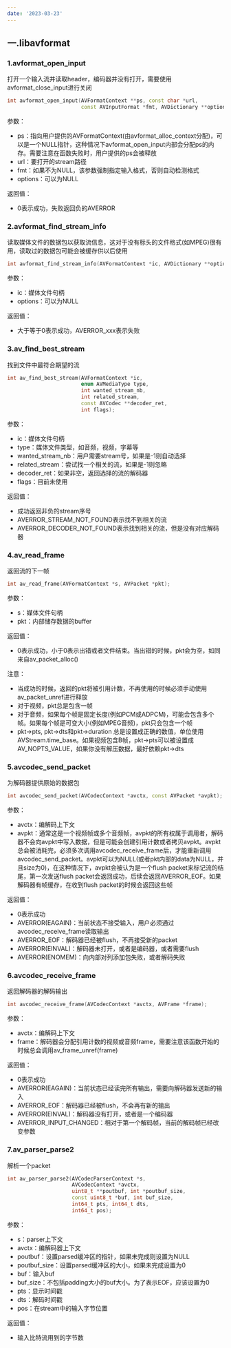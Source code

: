 ```yaml
---
date: '2023-03-23'
---
```


## 一.libavformat
### 1.avformat_open_input
打开一个输入流并读取header，编码器并没有打开，需要使用avformat_close_input进行关闭
```c++
int avformat_open_input(AVFormatContext **ps, const char *url,
                        const AVInputFormat *fmt, AVDictionary **options);
```
参数：
- ps：指向用户提供的AVFormatContext(由avformat_alloc_context分配)，可以是一个NULL指针，这种情况下avformat_open_input内部会分配ps的内存。需要注意在函数失败时，用户提供的ps会被释放
- url：要打开的stream路径
- fmt：如果不为NULL，该参数强制指定输入格式，否则自动检测格式
- options：可以为NULL

返回值：
- 0表示成功，失败返回负的AVERROR
### 2.avformat_find_stream_info
读取媒体文件的数据包以获取流信息，这对于没有标头的文件格式(如MPEG)很有用，读取过的数据包可能会被缓存供以后使用
```c++
int avformat_find_stream_info(AVFormatContext *ic, AVDictionary **options);
```
参数：
- ic：媒体文件句柄
- options：可以为NULL

返回值：
- 大于等于0表示成功，AVERROR_xxx表示失败
### 3.av_find_best_stream
找到文件中最符合期望的流
```c++
int av_find_best_stream(AVFormatContext *ic,
                        enum AVMediaType type,
                        int wanted_stream_nb,
                        int related_stream,
                        const AVCodec **decoder_ret,
                        int flags);
```
参数：
- ic：媒体文件句柄
- type：媒体文件类型，如音频，视频，字幕等
- wanted_stream_nb：用户需要stream号，如果是-1则自动选择
- related_stream：尝试找一个相关的流，如果是-1则忽略
- decoder_ret：如果非空，返回选择的流的解码器
- flags：目前未使用

返回值：
- 成功返回非负的stream序号
- AVERROR_STREAM_NOT_FOUND表示找不到相关的流
- AVERROR_DECODER_NOT_FOUND表示找到相关的流，但是没有对应解码器
### 4.av_read_frame
返回流的下一帧
```c++
int av_read_frame(AVFormatContext *s, AVPacket *pkt);
```
参数：
- s：媒体文件句柄
- pkt：内部储存数据的buffer

返回值：
- 0表示成功，小于0表示出错或者文件结束。当出错的时候，pkt会为空，如同来自av_packet_alloc()

注意：
- 当成功的时候，返回的pkt将被引用计数，不再使用的时候必须手动使用av_packet_unref进行释放
- 对于视频，pkt总是包含一帧
- 对于音频，如果每个帧是固定长度(例如PCM或ADPCM)，可能会包含多个帧。如果每个帧是可变大小(例如MPEG音频)，pkt只会包含一个帧
- pkt->pts, pkt->dts和pkt->duration 总是设置成正确的数值，单位使用AVStream.time_base。如果视频包含B帧，pkt->pts可以被设置成AV_NOPTS_VALUE，如果你没有解压数据，最好依赖pkt->dts
### 5.avcodec_send_packet
为解码器提供原始的数据包
```c++
int avcodec_send_packet(AVCodecContext *avctx, const AVPacket *avpkt);
```
参数：
- avctx：编解码上下文
- avpkt：通常这是一个视频帧或多个音频帧，avpkt的所有权属于调用者，解码器不会向avpkt中写入数据，但是可能会创建引用计数或者拷贝avpkt。avpkt总会被消耗完，必须多次调用avcodec_receive_frame后，才能重新调用avcodec_send_packet。avpkt可以为NULL(或者pkt内部的data为NULL，并且size为0)，在这种情况下，avpkt会被认为是一个flush packet来标记流的结尾，第一次发送flush packet会返回成功，后续会返回AVERROR_EOF。如果解码器有帧缓存，在收到flush packet的时候会返回这些帧

返回值：
- 0表示成功
- AVERROR(EAGAIN)：当前状态不接受输入，用户必须通过avcodec_receive_frame读取输出
- AVERROR_EOF：解码器已经被flush，不再接受新的packet
- AVERROR(EINVAL)：解码器未打开，或者是编码器，或者需要flush
- AVERROR(ENOMEM)：向内部对列添加包失败，或者解码失败
### 6.avcodec_receive_frame
返回解码器的解码输出
```c++
int avcodec_receive_frame(AVCodecContext *avctx, AVFrame *frame);
```
参数：
- avctx：编解码上下文
- frame：解码器会分配引用计数的视频或音频frame，需要注意该函数开始的时候总会调用av_frame_unref(frame) 

返回值：
- 0表示成功
- AVERROR(EAGAIN)：当前状态已经读完所有输出，需要向解码器发送新的输入
- AVERROR_EOF：解码器已经被flush，不会再有新的输出
- AVERROR(EINVAL)：解码器没有打开，或者是一个编码器
- AVERROR_INPUT_CHANGED：相对于第一个解码帧，当前的解码帧已经改变参数
### 7.av_parser_parse2
解析一个packet
```c++
int av_parser_parse2(AVCodecParserContext *s,
                     AVCodecContext *avctx,
                     uint8_t **poutbuf, int *poutbuf_size,
                     const uint8_t *buf, int buf_size,
                     int64_t pts, int64_t dts,
                     int64_t pos);
```
参数：
- s：parser上下文
- avctx：编解码器上下文
- poutbuf：设置parsed缓冲区的指针，如果未完成则设置为NULL
- poutbuf_size：设置parsed缓冲区的大小，如果未完成设置为0
- buf：输入buf
- buf_size：不包括padding大小的buf大小。为了表示EOF，应该设置为0
- pts：显示时间戳
- dts：解码时间戳
- pos：在stream中的输入字节位置

返回值：
- 输入比特流用到的字节数